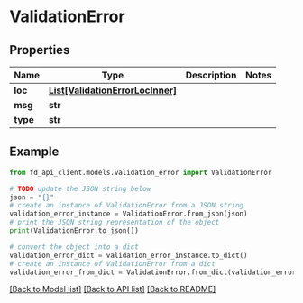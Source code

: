 # ValidationError


## Properties

Name | Type | Description | Notes
------------ | ------------- | ------------- | -------------
**loc** | [**List[ValidationErrorLocInner]**](ValidationErrorLocInner.md) |  | 
**msg** | **str** |  | 
**type** | **str** |  | 

## Example

```python
from fd_api_client.models.validation_error import ValidationError

# TODO update the JSON string below
json = "{}"
# create an instance of ValidationError from a JSON string
validation_error_instance = ValidationError.from_json(json)
# print the JSON string representation of the object
print(ValidationError.to_json())

# convert the object into a dict
validation_error_dict = validation_error_instance.to_dict()
# create an instance of ValidationError from a dict
validation_error_from_dict = ValidationError.from_dict(validation_error_dict)
```
[[Back to Model list]](../README.md#documentation-for-models) [[Back to API list]](../README.md#documentation-for-api-endpoints) [[Back to README]](../README.md)


